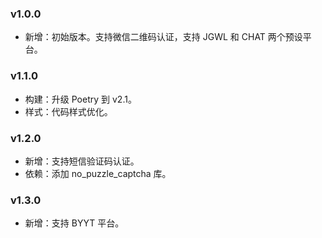 ### v1.0.0

- 新增：初始版本。支持微信二维码认证，支持 JGWL 和 CHAT 两个预设平台。

### v1.1.0

- 构建：升级 Poetry 到 v2.1。
- 样式：代码样式优化。

### v1.2.0

- 新增：支持短信验证码认证。
- 依赖：添加 no_puzzle_captcha 库。

### v1.3.0

- 新增：支持 BYYT 平台。
